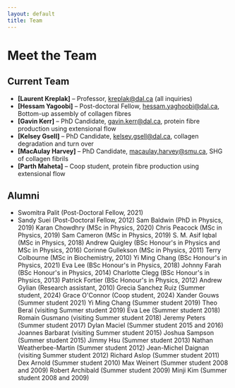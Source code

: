 ```yaml
---
layout: default
title: Team
---
```


# Meet the Team

## Current Team
- **[Laurent Kreplak]** – Professor, kreplak@dal.ca (all inquiries)
- **[Hessam Yagoobi]** – Post-doctoral Fellow, hessam.yaghoobi@dal.ca, Bottom-up assembly of collagen fibres
- **[Gavin Kerr]** – PhD Candidate, gavin.kerr@dal.ca, protein fibre production using extensional flow
- **[Kelsey Gsell]** – PhD Candidate, kelsey.gsell@dal.ca, collagen degradation and turn over 
- **[MacAulay Harvey]** – PhD Candidate, macaulay.harvey@smu.ca, SHG of collagen fibrils
- **[Parth Maheta]** – Coop student, protein fibre production using extensional flow

## Alumni
- Swomitra Palit (Post-Doctoral Fellow, 2021)
- Sandy Suei (Post-Doctoral Fellow, 2012)
Sam Baldwin (PhD in Physics, 2019)
Karan Chowdhry (MSc in Physics, 2020)
Chris Peacock (MSc in Physics, 2019)
Sam Cameron (MSc in Physics, 2019)
S. M. Asif Iqbal (MSc in Physics, 2018)
Andrew Quigley (BSc Honour's in Physics and MSc in Physics, 2016)
Corinne Gullekson (MSc in Physics, 2011)
Terry Colbourne (MSc in Biochemistry, 2010)
Yi Ming Chang (BSc Honour's in Physics, 2021)
Eva Lee (BSc Honour's in Physics, 2018)
Johnny Farah (BSc Honour's in Physics, 2014)
Charlotte Clegg (BSc Honour's in Physics, 2013)
Patrick Fortier (BSc Honour's in Physics, 2012)
Andrew Gylian (Research assistant, 2010)
Grecia Sanchez Ruiz (Summer student, 2024)
Grace O'Connor (Coop student, 2024)
Xander Gouws (Summer student 2021)
Yi Ming Chang (Summer student 2019)
Theo Beral (visiting Summer student 2019)
Eva Lee (Summer student 2018)
Romain Gusmano (visiting Summer student 2018)
Jeremy Peters (Summer student 2017)
Dylan Maciel (Summer student 2015 and 2016)
Joannes Barbarat (visiting Summer student 2015)
Joshua Sampson (Summer student 2015)
Jimmy Hsu (Summer student 2013)
Nathan Weatherbee-Martin (Summer student 2012)
Jean-Michel Daignan (visiting Summer student 2012)
Richard Aslop (Summer student 2011)
Dex Arnold (Summer student 2010)
Max Weinert (Summer student 2008 and 2009)
Robert Archibald (Summer student 2009)
Minji Kim (Summer student 2008 and 2009)

